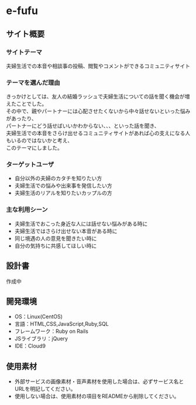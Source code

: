 # e-fufu

## サイト概要
### サイトテーマ
夫婦生活での本音や相談事の投稿、閲覧やコメントができるコミュニティサイト

### テーマを選んだ理由
きっかけとしては、友人の結婚ラッシュで夫婦生活についての話を聞く機会が増えたことでした。<br>
その中で、親やパートナーには心配させたくないから中々話せないといった悩みがあったり、<br>
パートナーにどう話せばいいかわからない、、、といった話を聞き、<br>
夫婦生活での本音をさらけ出せるコミュニティサイトがあれば心の支えになる人もいるのではないかと考え、<br>
このテーマにしました。

### ターゲットユーザ
- 自分以外の夫婦のカタチを知りたい方
- 夫婦生活での悩みや出来事を発信したい方
- 夫婦生活のリアルを知りたいカップルの方

### 主な利用シーン
- 夫婦生活でおこった身近な人には話せない悩みがある時に
- 夫婦生活ではさらけ出せない本音がある時に
- 同じ境遇の人の意見を聞きたい時に
- 自分の気持ちに共感してほしい時に

## 設計書
作成中

## 開発環境
- OS：Linux(CentOS)
- 言語：HTML,CSS,JavaScript,Ruby,SQL
- フレームワーク：Ruby on Rails
- JSライブラリ：jQuery
- IDE：Cloud9

## 使用素材
- 外部サービスの画像素材・音声素材を使用した場合は、必ずサービス名とURLを明記してください。
- 使用しない場合は、使用素材の項目をREADMEから削除してください。
